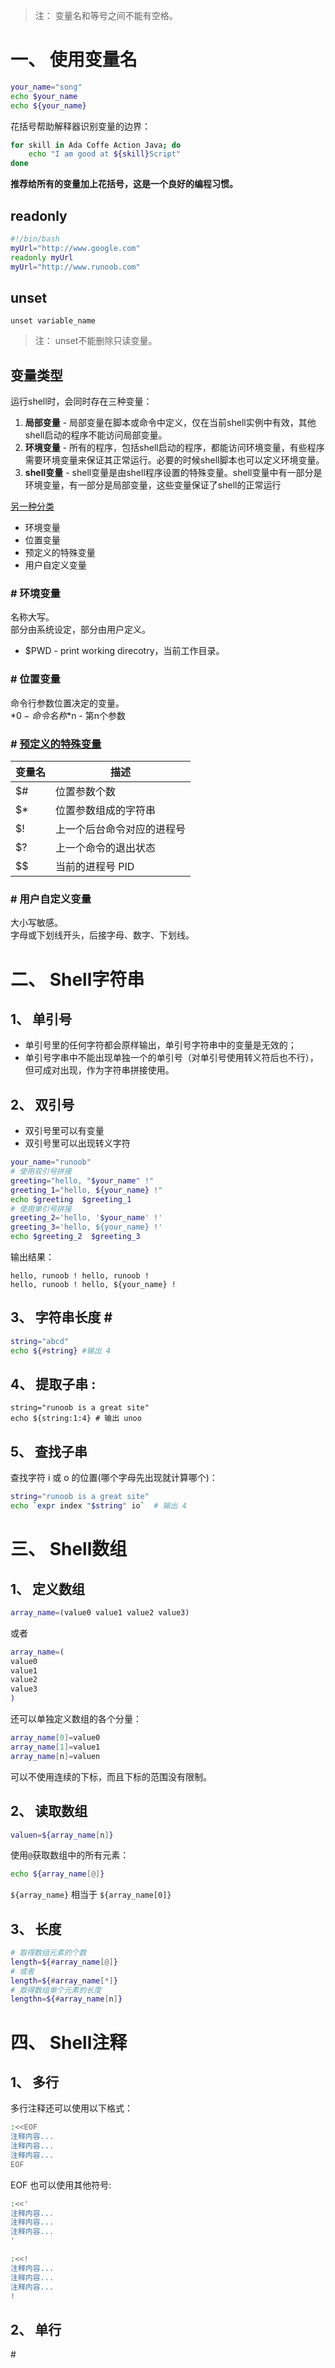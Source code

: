 >注： 变量名和等号之间不能有空格。  

# 一、 使用变量名
```sh
your_name="song"
echo $your_name
echo ${your_name}
```
花括号帮助解释器识别变量的边界：  
```sh
for skill in Ada Coffe Action Java; do
    echo "I am good at ${skill}Script"
done
```
**推荐给所有的变量加上花括号，这是一个良好的编程习惯。**  

## readonly
```sh
#!/bin/bash
myUrl="http://www.google.com"
readonly myUrl
myUrl="http://www.runoob.com"
```

## unset
```
unset variable_name
```
>注： unset不能删除只读变量。  

## 变量类型
运行shell时，会同时存在三种变量：  
1. **局部变量**  - 局部变量在脚本或命令中定义，仅在当前shell实例中有效，其他shell启动的程序不能访问局部变量。
2. **环境变量**  - 所有的程序，包括shell启动的程序，都能访问环境变量，有些程序需要环境变量来保证其正常运行。必要的时候shell脚本也可以定义环境变量。
3. **shell变量** - shell变量是由shell程序设置的特殊变量。shell变量中有一部分是环境变量，有一部分是局部变量，这些变量保证了shell的正常运行

[另一种分类](https://github.com/nonelittlesong/study-ubuntu/tree/master/Scripts/CopyFileSuffix)  
* 环境变量
* 位置变量
* 预定义的特殊变量
* 用户自定义变量

### \# 环境变量
名称大写。  
部分由系统设定，部分由用户定义。  

- $PWD - print working direcotry，当前工作目录。

### \# 位置变量
命令行参数位置决定的变量。  
*$0 - 命令名称
*$n - 第n个参数

### \# [预定义的特殊变量](https://github.com/nonelittlesong/study-ubuntu/blob/master/Tutorials/RUNOOB/Shell/%E5%8F%82%E6%95%B0.md)
| 变量名 | 描述 |
| --- | --- |
| $# | 位置参数个数 |
| $* | 位置参数组成的字符串 |
| $! | 上一个后台命令对应的进程号 |
| $? | 上一个命令的退出状态 |
| $$ | 当前的进程号 PID |

### \# 用户自定义变量
大小写敏感。  
字母或下划线开头，后接字母、数字、下划线。  


# 二、 Shell字符串
## 1、 单引号

* 单引号里的任何字符都会原样输出，单引号字符串中的变量是无效的；
* 单引号字串中不能出现单独一个的单引号（对单引号使用转义符后也不行），但可成对出现，作为字符串拼接使用。

## 2、 双引号

* 双引号里可以有变量
* 双引号里可以出现转义字符

```sh
your_name="runoob"
# 使用双引号拼接
greeting="hello, "$your_name" !"
greeting_1="hello, ${your_name} !"
echo $greeting  $greeting_1
# 使用单引号拼接
greeting_2='hello, '$your_name' !'
greeting_3='hello, ${your_name} !'
echo $greeting_2  $greeting_3
```
输出结果：  
```
hello, runoob ! hello, runoob !
hello, runoob ! hello, ${your_name} !
```

## 3、 字符串长度 \#
```sh
string="abcd"
echo ${#string} #输出 4
```
 
## 4、 提取子串 \:
```
string="runoob is a great site"
echo ${string:1:4} # 输出 unoo
```

## 5、 查找子串
查找字符 i 或 o 的位置(哪个字母先出现就计算哪个)：
```sh
string="runoob is a great site"
echo `expr index "$string" io`  # 输出 4
```


# 三、 Shell数组
## 1、 定义数组
```sh
array_name=(value0 value1 value2 value3)
```
或者
```sh
array_name=(
value0
value1
value2
value3
)
```
还可以单独定义数组的各个分量：  
```sh
array_name[0]=value0
array_name[1]=value1
array_name[n]=valuen
```
可以不使用连续的下标，而且下标的范围没有限制。  

## 2、 读取数组
```sh
valuen=${array_name[n]}
```
使用`@`获取数组中的所有元素：  
```sh
echo ${array_name[@]}
```

`${array_name}` 相当于 `${array_name[0]}`

## 3、 长度
```sh
# 取得数组元素的个数
length=${#array_name[@]}
# 或者
length=${#array_name[*]}
# 取得数组单个元素的长度
lengthn=${#array_name[n]}
```


# 四、 Shell注释
## 1、 多行
多行注释还可以使用以下格式：  
```sh
:<<EOF
注释内容...
注释内容...
注释内容...
EOF
```
EOF 也可以使用其他符号:  
```sh
:<<'
注释内容...
注释内容...
注释内容...
'

:<<!
注释内容...
注释内容...
注释内容...
!
```

## 2、 单行
\#  
